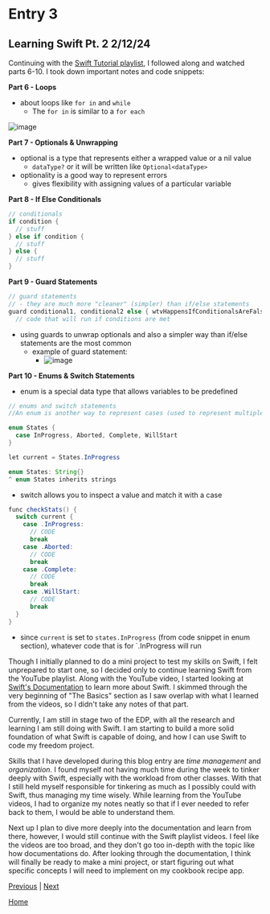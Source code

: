 # Entry 3
## Learning Swift Pt. 2 2/12/24

Continuing with the [Swift Tutorial playlist](https://www.youtube.com/playlist?list=PL5PR3UyfTWvfacnfUsvNcxIiKIgidNRoW), I followed along and watched parts 6-10. I took down important notes and code snippets:

__Part 6 - Loops__
* about loops like `for in` and `while`
  * The `for in` is similar to a `for each`

![image](https://github.com/chanryc9471/apcsa-freedom-project/assets/91750491/04d93a26-e35c-419c-96e9-68adc1bb1cbd)

__Part 7 - Optionals & Unwrapping__
* optional is a type that represents either a wrapped value or a nil value
  * `dataType?` or it will be written like `Optional<dataType>` 
* optionality is a good way to represent errors
  * gives flexibility with assigning values of a particular variable

__Part 8 - If Else Conditionals__
```java
// conditionals
if condition {
  // stuff
} else if condition {
  // stuff
} else {
  // stuff
}
```

__Part 9 - Guard Statements__
```java
// guard statements
// - they are much more "cleaner" (simpler) than if/else statements
guard conditional1, conditional2 else { wtvHappensIfConditionalsAreFalse }
  // code that will run if conditions are met
```
* using guards to unwrap optionals and also a simpler way than if/else statements are the most common
  * example of guard statement:
    * ![image](https://github.com/chanryc9471/apcsa-freedom-project/assets/91750491/e2b90bcf-4b96-4be4-8466-57293c559ed8)

__Part 10 - Enums & Switch Statements__
* enum is a special data type that allows variables to be predefined 
```java
// enums and switch statements
//An enum is another way to represent cases (used to represent multiple states)

enum States {
  case InProgress, Aborted, Complete, WillStart
}

let current = States.InProgress

enum States: String{}
^ enum States inherits strings
```

* switch allows you to inspect a value and match it with a case
```java
func checkStats() {
  switch current {
    case .InProgress:
      // CODE
      break
    case .Aborted:
      // CODE
      break
    case .Complete:
      // CODE
      break
    case .WillStart:
      // CODE
      break
  }
}
```
* since `current` is set to `states.InProgress` (from code snippet in enum section), whatever code that is for `.InProgress will run

Though I initially planned to do a mini project to test my skills on Swift, I felt unprepared to start one, so I decided only to continue learning Swift from the YouTube playlist. Along with the YouTube video, I started looking at [Swift's Documentation](https://docs.swift.org/swift-book/documentation/the-swift-programming-language/thebasics) to learn more about Swift. I skimmed through the very beginning of "The Basics" section as I saw overlap with what I learned from the videos, so I didn't take any notes of that part. 

Currently, I am still in stage two of the EDP, with all the research and learning I am still doing with Swift. I am starting to build a more solid foundation of what Swift is capable of doing, and how I can use Swift to code my freedom project.

Skills that I have developed during this blog entry are *time management* and *organization*. I found myself not having much time during the week to tinker deeply with Swift, especially with the workload from other classes. With that I still held myself responsible for tinkering as much as I possibly could with Swift, thus managing my time wisely. While learning from the YouTube videos, I had to organize my notes neatly so that if I ever needed to refer back to them, I would be able to understand them.

Next up I plan to dive more deeply into the documentation and learn from there, however, I would still continue with the Swift playlist videos. I feel like the videos are too broad, and they don't go too in-depth with the topic like how documentations do. After looking through the documentation, I think will finally be ready to make a mini project, or start figuring out what specific concepts I will need to implement on my cookbook recipe app.  

[Previous](entry02.md) | [Next](entry04.md)

[Home](../README.md)
